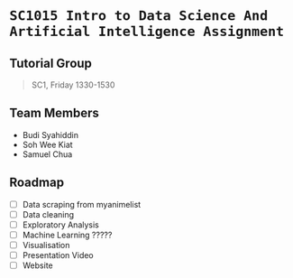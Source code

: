 # `SC1015 Intro to Data Science And Artificial Intelligence Assignment`

## Tutorial Group
> SC1, Friday 1330-1530

## Team Members
- Budi Syahiddin
- Soh Wee Kiat 
- Samuel Chua


## Roadmap
- [ ] Data scraping from myanimelist
- [ ] Data cleaning
- [ ] Exploratory Analysis 
- [ ] Machine Learning ?????
- [ ] Visualisation
- [ ] Presentation Video
- [ ] Website